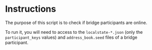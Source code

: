 # Instructions

The purpose of this script is to check if bridge participants are online.

To run it, you will need to access to the `localstate-*.json` (only the `participant_keys` values) and `address_book.seed` files of a bridge participant.

